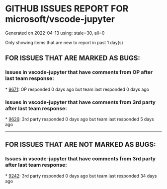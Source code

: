 
# GITHUB ISSUES REPORT FOR microsoft/vscode-jupyter


Generated on 2022-04-13 using: stale=30, all=0


Only showing items that are new to report in past 1 day(s)


## FOR ISSUES THAT ARE MARKED AS BUGS:


### Issues in vscode-jupyter that have comments from OP after last team response:


\* [9671](https://github.com/microsoft/vscode-jupyter/issues/9671 "KeyboardInterrupt interrupts my code on its own"): OP responded 0 days ago but team last responded 0 days ago

### Issues in vscode-jupyter that have comments from 3rd party after last team response:


\* [9626](https://github.com/microsoft/vscode-jupyter/issues/9626 "Notebook created in VSCode Tries to Save as JSON"): 3rd party responded 0 days ago but team last responded 5 days ago

---

## FOR ISSUES THAT ARE NOT MARKED AS BUGS:


### Issues in vscode-jupyter that have comments from 3rd party after last team response:


\* [9242](https://github.com/microsoft/vscode-jupyter/issues/9242 "Add &quot;Restart and run all&quot; command "): 3rd party responded 0 days ago but team last responded 34 days ago

